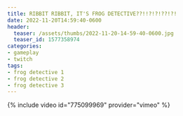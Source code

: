 ```yaml
---
title: RIBBIT RIBBIT, IT'S FROG DETECTIVE??!!?!?!??!?!
date: 2022-11-20T14:59:40-0600
header:
  teaser: /assets/thumbs/2022-11-20-14-59-40-0600.jpg
  teaser_id: 1577358974
categories:
- gameplay
- twitch
tags:
- frog detective 1
- frog detective 2
- frog detective 3
---
```

{% include video id="775099969" provider="vimeo" %}
